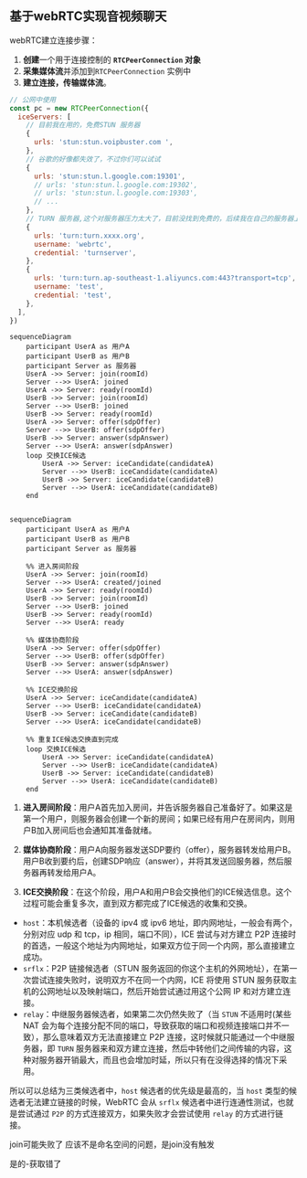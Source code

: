 
## 基于webRTC实现音视频聊天

webRTC建立连接步骤：

1. **创建**一个用于连接控制的 **`RTCPeerConnection` 对象**
2. **采集媒体流**并添加到`RTCPeerConnection` 实例中
3. **建立连接，传输媒体流**。

```js
// 公网中使用
const pc = new RTCPeerConnection({
  iceServers: [
    // 目前我在用的，免费STUN 服务器
    {
      urls: 'stun:stun.voipbuster.com ',
    },
    // 谷歌的好像都失效了，不过你们可以试试
    {
      urls: 'stun:stun.l.google.com:19301',
      // urls: 'stun:stun.l.google.com:19302',
      // urls: 'stun:stun.l.google.com:19303',
      // ...
    },
    // TURN 服务器,这个对服务器压力太大了，目前没找到免费的，后续我在自己的服务器上弄一个
    {
      urls: 'turn:turn.xxxx.org',
      username: 'webrtc',
      credential: 'turnserver',
    },
    {
      urls: 'turn:turn.ap-southeast-1.aliyuncs.com:443?transport=tcp',
      username: 'test',
      credential: 'test',
    },
  ],
})

```

```mermaid
sequenceDiagram
    participant UserA as 用户A
    participant UserB as 用户B
    participant Server as 服务器
    UserA ->> Server: join(roomId)
    Server -->> UserA: joined
    UserA ->> Server: ready(roomId)
    UserB ->> Server: join(roomId)
    Server -->> UserB: joined
    UserB ->> Server: ready(roomId)
    UserA ->> Server: offer(sdpOffer)
    Server -->> UserB: offer(sdpOffer)
    UserB ->> Server: answer(sdpAnswer)
    Server -->> UserA: answer(sdpAnswer)
    loop 交换ICE候选
        UserA ->> Server: iceCandidate(candidateA)
        Server -->> UserB: iceCandidate(candidateA)
        UserB ->> Server: iceCandidate(candidateB)
        Server -->> UserA: iceCandidate(candidateB)
    end


```


```mermaid
sequenceDiagram
    participant UserA as 用户A
    participant UserB as 用户B
    participant Server as 服务器

    %% 进入房间阶段
    UserA ->> Server: join(roomId)
    Server -->> UserA: created/joined
    UserA ->> Server: ready(roomId)
    UserB ->> Server: join(roomId)
    Server -->> UserB: joined
    UserB ->> Server: ready(roomId)
    Server -->> UserA: ready

    %% 媒体协商阶段
    UserA ->> Server: offer(sdpOffer)
    Server -->> UserB: offer(sdpOffer)
    UserB ->> Server: answer(sdpAnswer)
    Server -->> UserA: answer(sdpAnswer)

    %% ICE交换阶段
    UserA ->> Server: iceCandidate(candidateA)
    Server -->> UserB: iceCandidate(candidateA)
    UserB ->> Server: iceCandidate(candidateB)
    Server -->> UserA: iceCandidate(candidateB)
    
    %% 重复ICE候选交换直到完成
    loop 交换ICE候选
        UserA ->> Server: iceCandidate(candidateA)
        Server -->> UserB: iceCandidate(candidateA)
        UserB ->> Server: iceCandidate(candidateB)
        Server -->> UserA: iceCandidate(candidateB)
    end
```
1. **进入房间阶段**：用户A首先加入房间，并告诉服务器自己准备好了。如果这是第一个用户，则服务器会创建一个新的房间；如果已经有用户在房间内，则用户B加入房间后也会通知其准备就绪。
    
2. **媒体协商阶段**：用户A向服务器发送SDP要约（offer），服务器转发给用户B。用户B收到要约后，创建SDP响应（answer），并将其发送回服务器，然后服务器再转发给用户A。
    
3. **ICE交换阶段**：在这个阶段，用户A和用户B会交换他们的ICE候选信息。这个过程可能会重复多次，直到双方都完成了ICE候选的收集和交换。



- `host`：本机候选者（设备的 ipv4 或 ipv6 地址，即内网地址，一般会有两个，分别对应 udp 和 tcp，ip 相同，端口不同），ICE 尝试与对方建立 P2P 连接时的首选，一般这个地址为内网地址，如果双方位于同一个内网，那么直接建立成功。
- `srflx`：P2P 链接候选者（STUN 服务返回的你这个主机的外网地址），在第一次尝试连接失败时，说明双方不在同一个内网，ICE 将使用 STUN 服务获取主机的公网地址以及映射端口，然后开始尝试通过用这个公网 IP 和对方建立连接。
- `relay`：中继服务器候选者，如果第二次仍然失败了（当 `STUN` 不适用时(某些 NAT 会为每个连接分配不同的端口，导致获取的端口和视频连接端口并不一致），那么意味着双方无法直接建立 P2P 连接，这时候就只能通过一个中继服务器，即 `TURN` 服务器来和双方建立连接，然后中转他们之间传输的内容，这种对服务器开销最大，而且也会增加时延，所以只有在没得选择的情况下采用。

所以可以总结为三类候选者中，`host` 候选者的优先级是最高的，当 `host` 类型的候选者无法建立链接的时候，WebRTC 会从 `srflx` 候选者中进行连通性测试，也就是尝试通过 `P2P` 的方式连接双方，如果失败才会尝试使用 `relay` 的方式进行链接。



join可能失败了
应该不是命名空间的问题，是join没有触发

是的-获取错了

[^1]: [WebRTC 从实战到未来！前端如何实现一个最简单的音视频通话？](https://juejin.cn/post/7165539003465531399#heading-7)